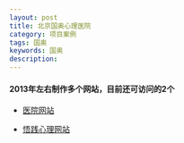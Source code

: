```yaml
---
layout: post
title: 北京国奥心理医院
category: 项目案例
tags: 国奥
keywords: 国奥
description: 
---
```



#### 2013年左右制作多个网站，目前还可访问的2个

- [医院网站](http://www.guoaoxinliyy.com/)

- [悟践心理网站](http://www.wujianxinli.com/)